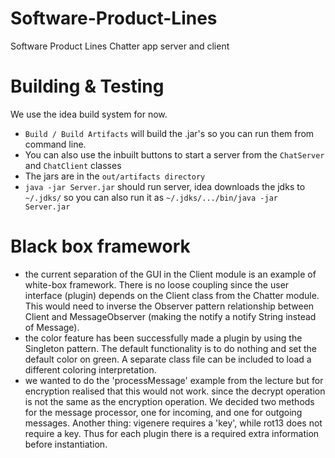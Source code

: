 # Software-Product-Lines
Software Product Lines Chatter app server and client

# Building & Testing
We use the idea build system for now.
- `Build / Build Artifacts` will build the .jar's so you can run them from command line.
- You can also use the inbuilt buttons to start a server from the `ChatServer` and `ChatClient` classes
- The jars are in the `out/artifacts directory`
- `java -jar Server.jar` should run server, idea downloads the jdks to `~/.jdks/` so you can also run it as `~/.jdks/.../bin/java -jar Server.jar`

# Black box framework
- the current separation of the GUI in the Client module is an example of white-box framework. There is no
  loose coupling since the user interface (plugin) depends on the Client class from the Chatter module. This 
  would need to inverse the Observer pattern relationship between Client and MessageObserver (making the notify a notify String instead of Message).
- the color feature has been successfully made a plugin by using the Singleton pattern. The default functionality
  is to do nothing and set the default color on green. A separate class file can be included to load a different coloring interpretation.
- we wanted to do the 'processMessage'  example from the lecture but for encryption realised that this would not work.
  since the decrypt operation is not the same as the encryption operation. We decided two methods for the message processor,
  one for incoming, and one for outgoing messages. Another thing: vigenere requires a 'key', while rot13 does not
  require a key. Thus for each plugin there is a required extra information before instantiation.